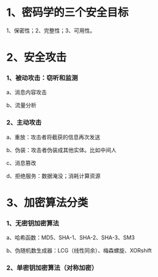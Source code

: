 # 1、密码学的三个安全目标

1、保密性；2、完整性；3、可用性。

# 2、安全攻击

### 1、被动攻击：窃听和监测

a、消息内容攻击

b、流量分析

### 2、主动攻击

a、重放：攻击者将截获的信息再次发送

b、伪装：攻击者伪装成其他实体。比如中间人

c、消息篡改

d、拒绝服务：数据淹没；消耗计算资源

# 3、加密算法分类

### 1、无密钥加密算法

a、哈希函数：MD5、SHA-1、SHA-2、SHA-3、SM3

b、伪随机数生成器：LCG（线性同余）、梅森螺旋、XORshift

### 2、单密钥加密算法（对称加密）
